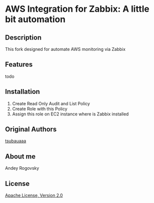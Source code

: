 AWS Integration for Zabbix: A little bit automation
=============

## Description
This fork designed for automate AWS monitoring via Zabbix

## Features
todo

## Installation
1. Create Read Only Audit and List Policy
2. Create Role with this Policy
3. Assign this role on EC2 instance where is Zabbix installed

## Original Authors
[tsubauaaa](https://github.com/tsubauaaa)

## About me
Andey Rogovsky

## License
[Apache License, Version 2.0](http://www.apache.org/licenses/LICENSE-2.0)
